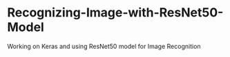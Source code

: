 # Recognizing-Image-with-ResNet50-Model
Working on Keras and using ResNet50 model for Image Recognition
